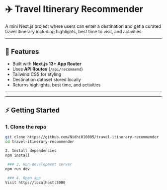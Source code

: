 # ✈️ Travel Itinerary Recommender

A mini Next.js project where users can enter a destination and get a curated travel itinerary including highlights, best time to visit, and activities.

---

## 🚀 Features
- Built with **Next.js 13+ App Router**
- Uses **API Routes** (`/api/recommend`)
- Tailwind CSS for styling
- Destination dataset stored locally
- Returns highlights, best time, and activities

---


---

## ⚡ Getting Started

### 1. Clone the repo
```bash
git clone https://github.com/Nidhi010805/travel-itinerary-recommender
cd travel-itinerary-recommender

2. Install dependencies
npm install

 ### 3. Run development server
npm run dev

 ### 4. Open app
Visit http://localhost:3000

